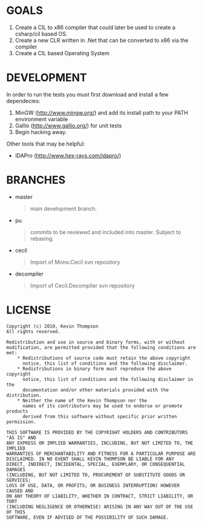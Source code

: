 GOALS
===============================

1. Create a CIL to x86 compiler that could later be used to create a csharp/cil based OS.
2. Create a new CLR written in .Net that can be converted to x86 via the compiler
3. Create a CIL based Operating System

DEVELOPMENT
===============================
In order to run the tests you must first download and install a few dependecies:

1. MinGW (http://www.mingw.org/) and add its install path to your PATH environment variable
2. Gallio (http://www.gallio.org/) for unit tests
3. Begin hacking away. 

Other tools that may be helpful:
 
* IDAPro (http://www.hex-rays.com/idapro/)

BRANCHES
===============================
* master
	> main development branch.
		
* pu
	> commits to be reviewed and included into master. 
	> Subject to rebasing.
		
* cecil
	> Import of Mono.Cecil svn repository
		
* decompiler
	> Import of Cecil.Decompiler svn repository

LICENSE
===============================

	Copyright (c) 2010, Kevin Thompson
	All rights reserved.
	
	Redistribution and use in source and binary forms, with or without
	modification, are permitted provided that the following conditions are met:
		* Redistributions of source code must retain the above copyright
    	  notice, this list of conditions and the following disclaimer.
    	* Redistributions in binary form must reproduce the above copyright
    	  notice, this list of conditions and the following disclaimer in the
    	  documentation and/or other materials provided with the distribution.
    	* Neither the name of the Kevin Thompson nor the
    	  names of its contributors may be used to endorse or promote products
    	  derived from this software without specific prior written permission.

	THIS SOFTWARE IS PROVIDED BY THE COPYRIGHT HOLDERS AND CONTRIBUTORS "AS IS" AND
	ANY EXPRESS OR IMPLIED WARRANTIES, INCLUDING, BUT NOT LIMITED TO, THE IMPLIED
	WARRANTIES OF MERCHANTABILITY AND FITNESS FOR A PARTICULAR PURPOSE ARE
	DISCLAIMED. IN NO EVENT SHALL KEVIN THOMPSON BE LIABLE FOR ANY
	DIRECT, INDIRECT, INCIDENTAL, SPECIAL, EXEMPLARY, OR CONSEQUENTIAL DAMAGES
	(INCLUDING, BUT NOT LIMITED TO, PROCUREMENT OF SUBSTITUTE GOODS OR SERVICES;
	LOSS OF USE, DATA, OR PROFITS; OR BUSINESS INTERRUPTION) HOWEVER CAUSED AND
	ON ANY THEORY OF LIABILITY, WHETHER IN CONTRACT, STRICT LIABILITY, OR TORT
	(INCLUDING NEGLIGENCE OR OTHERWISE) ARISING IN ANY WAY OUT OF THE USE OF THIS
	SOFTWARE, EVEN IF ADVISED OF THE POSSIBILITY OF SUCH DAMAGE.